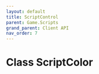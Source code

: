 ```yaml
---
layout: default
title: ScriptControl
parent: Game.Scripts
grand_parent: Client API
nav_order: 7
---
```


<!-- 하단에 독스 내용 작성 -->

# Class ScriptColor

